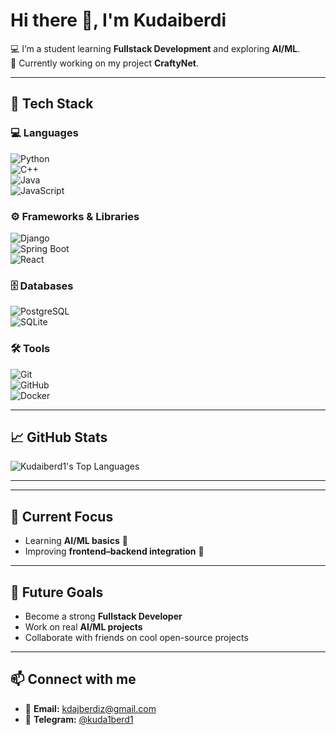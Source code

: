 # Hi there 👋, I'm Kudaiberdi  

💻 I’m a student learning **Fullstack Development** and exploring **AI/ML**.  
🚀 Currently working on my project **CraftyNet**.  

---

## 🔧 Tech Stack

### 💻 Languages  
![Python](https://img.shields.io/badge/Python-3776AB?logo=python&logoColor=white&style=flat)  
![C++](https://img.shields.io/badge/C++-00599C?logo=cplusplus&logoColor=white&style=flat)  
![Java](https://img.shields.io/badge/Java-007396?logo=java&logoColor=white&style=flat)  
![JavaScript](https://img.shields.io/badge/JavaScript-F7DF1E?logo=javascript&logoColor=black&style=flat)

### ⚙️ Frameworks & Libraries  
![Django](https://img.shields.io/badge/Django-092E20?logo=django&logoColor=white&style=flat)  
![Spring Boot](https://img.shields.io/badge/Spring%20Boot-6DB33F?logo=springboot&logoColor=white&style=flat)  
![React](https://img.shields.io/badge/React-20232A?logo=react&logoColor=61DAFB&style=flat)

### 🗄️ Databases  
![PostgreSQL](https://img.shields.io/badge/PostgreSQL-316192?logo=postgresql&logoColor=white&style=flat)  
![SQLite](https://img.shields.io/badge/SQLite-07405E?logo=sqlite&logoColor=white&style=flat)

### 🛠️ Tools  
![Git](https://img.shields.io/badge/Git-F05032?logo=git&logoColor=white&style=flat)  
![GitHub](https://img.shields.io/badge/GitHub-181717?logo=github&logoColor=white&style=flat)  
![Docker](https://img.shields.io/badge/Docker-2496ED?logo=docker&logoColor=white&style=flat)

---

## 📈 GitHub Stats
![Kudaiberd1's Top Languages](https://github-readme-stats.vercel.app/api/top-langs/?username=Kudaiberd1&theme=vue-dark&show_icons=true&hide_border=true&layout=compact)

---



---

## 📌 Current Focus
- Learning **AI/ML basics** 🤖  
- Improving **frontend–backend integration** 🔗  

---

## 🌱 Future Goals
- Become a strong **Fullstack Developer**  
- Work on real **AI/ML projects**  
- Collaborate with friends on cool open-source projects  

---

## 📫 Connect with me
- 📧 **Email:** [kdajberdiz@gmail.com](mailto:kdajberdiz@gmail.com)  
- 💬 **Telegram:** [@kuda1berd1](https://t.me/kuda1berd1)
